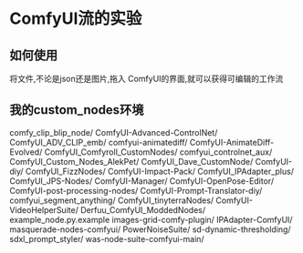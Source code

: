 # ComfyUI流的实验

## 如何使用

将文件,不论是json还是图片,拖入  ComfyUI的界面,就可以获得可编辑的工作流



## 我的custom_nodes环境

comfy_clip_blip_node/
ComfyUI-Advanced-ControlNet/
ComfyUI_ADV_CLIP_emb/
comfyui-animatediff/
ComfyUI-AnimateDiff-Evolved/
ComfyUI_Comfyroll_CustomNodes/
comfyui_controlnet_aux/
ComfyUI_Custom_Nodes_AlekPet/
ComfyUI_Dave_CustomNode/
ComfyUI-diy/
ComfyUI_FizzNodes/
ComfyUI-Impact-Pack/
ComfyUI_IPAdapter_plus/
ComfyUI_JPS-Nodes/
ComfyUI-Manager/
ComfyUI-OpenPose-Editor/
ComfyUI-post-processing-nodes/
ComfyUI-Prompt-Translator-diy/
comfyui_segment_anything/
ComfyUI_tinyterraNodes/
ComfyUI-VideoHelperSuite/
Derfuu_ComfyUI_ModdedNodes/
example_node.py.example
images-grid-comfy-plugin/
IPAdapter-ComfyUI/
masquerade-nodes-comfyui/
PowerNoiseSuite/
sd-dynamic-thresholding/
sdxl_prompt_styler/
was-node-suite-comfyui-main/

